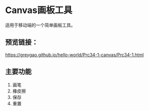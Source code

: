 # Canvas画板工具
适用于移动端的一个简单画板工具。  


## 预览链接：
https://greygao.github.io/hello-world/Prc34-1-canvas/Prc34-1.html

## 主要功能
1. 画笔
2. 橡皮擦
3. 保存
4. 重置
